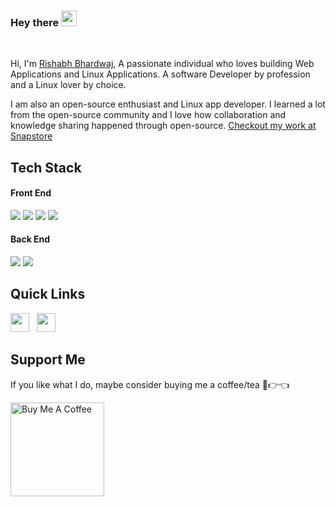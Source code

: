### Hey there <img src="https://media.giphy.com/media/hvRJCLFzcasrR4ia7z/giphy.gif" width="25px">


<br />

Hi, I'm [Rishabh Bhardwaj](https://warlordsoftwares.in/), A passionate individual who loves building Web Applications and Linux Applications. A software Developer by profession and a Linux lover by choice.

I am also an open-source enthusiast and Linux app developer. I learned a lot from the open-source community and I love how collaboration and knowledge sharing happened through open-source. [Checkout my work at Snapstore](https://snapcraft.io/search?q=rishabh3354)


## Tech Stack

#### Front End

<img src="https://img.shields.io/badge/HTML5-E34F26?style=for-the-badge&logo=html5&logoColor=white"> <img  src="https://img.shields.io/badge/CSS3-1572B6?style=for-the-badge&logo=css3&logoColor=white"> <img  src="https://img.shields.io/badge/JavaScript-F7DF1E?style=for-the-badge&logo=javascript&logoColor=black"> <img  src="https://img.shields.io/badge/Bootstrap-563D7C?style=for-the-badge&logo=bootstrap&logoColor=white">

#### Back End

<img src="https://img.shields.io/badge/Django-103e2e?style=for-the-badge&logo=django&logoColor=white"> <img src="https://img.shields.io/badge/Python-ffd340?style=for-the-badge&logo=python&logoColor=black">



## Quick Links

<a href="https://www.linkedin.com/in/rishabh-bhardwaj-791903171/"><img height="30" src="https://github.com/anirudhbelwadi/anirudhbelwadi/blob/master/images/linkedin.png"></a>&nbsp;&nbsp;
<a href="https://twitter.com/rishabh82935724"><img height="30" src="https://github.com/anirudhbelwadi/anirudhbelwadi/blob/master/images/twitter.png"></a>&nbsp;&nbsp;


## Support Me
If you like what I do, maybe consider buying me a coffee/tea 🥺👉👈

<a href="https://www.buymeacoffee.com/rishabh33" target="_blank"><img src="https://cdn.buymeacoffee.com/buttons/v2/default-red.png" alt="Buy Me A Coffee" width="150" ></a>

